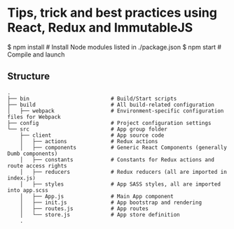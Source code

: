 Tips, trick and best practices using React, Redux and ImmutableJS
=======================

$ npm install                   # Install Node modules listed in ./package.json
$ npm start                     # Compile and launch

Structure
---------

```
.
├── bin                          # Build/Start scripts
├── build                        # All build-related configuration
│   ├── webpack                  # Environment-specific configuration files for Webpack
├── config                       # Project configuration settings
└── src                          # App group folder
    ├── client                   # App source code
    │   ├── actions              # Redux actions
    │   ├── components           # Generic React Components (generally Dumb components)
    │   ├── constants            # Constants for Redux actions and route access rights
    │   ├── reducers             # Redux reducers (all are imported in index.js)
    │   ├── styles               # App SASS styles, all are imported into app.scss
    │   ├── App.js               # Main App component
    │   ├── init.js              # App bootstrap and rendering
    │   ├── routes.js            # App routes
    │   └── store.js             # App store definition
    .

```
